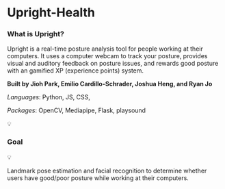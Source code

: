 <h1> Upright-Health </h1> 

<h3> What is Upright? </h3>

Upright is a real-time posture analysis tool for people working at their computers. It uses a computer webcam to track your posture, provides visual and auditory feedback on posture issues, and rewards good posture with an gamified XP (experience points) system.


**Built by Jioh Park, Emilio Cardillo-Schrader, Joshua Heng, and Ryan Jo**

*Languages*:
Python, JS, CSS, 

*Packages*:
OpenCV, Mediapipe, Flask, playsound

💡<h3> Goal </h3>💡


Landmark pose estimation and facial recognition to determine whether users have good/poor posture while working at their computers.

</aside>

